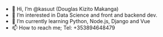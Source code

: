 - 👋 Hi, I’m @kasuut (Douglas Kizito Makanga)
- 👀 I’m interested in Data Science and front and backend dev.
- 🌱 I’m currently learning Python, Node.js, Django and Vue
- 📫 How to reach me; Tel: +353894648479

<!---
kasuut/kasuut is a ✨ special ✨ repository because its `README.md` (this file) appears on your GitHub profile.
You can click the Preview link to take a look at your changes.
--->
